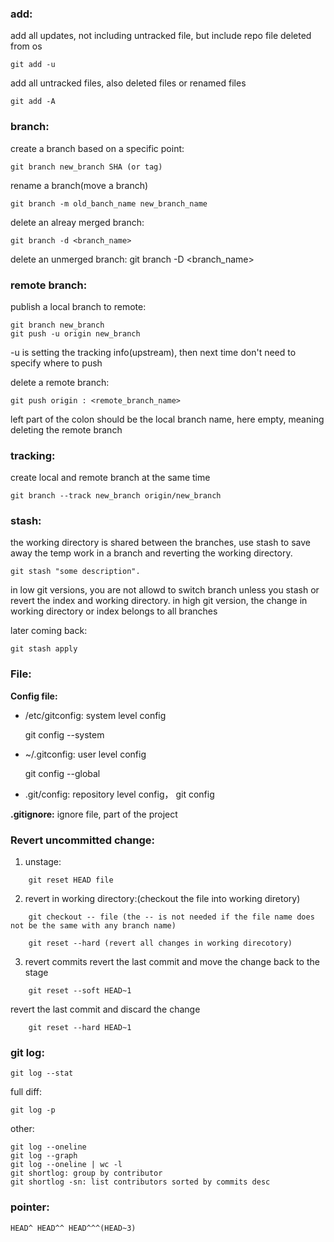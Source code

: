 ### add:
add all updates, not including untracked file, but include repo file deleted from os
    
	git add -u
add all untracked files, also deleted files or renamed files
	
	git add -A

		
### branch:
create a branch based on a specific point:

    git branch new_branch SHA (or tag)
	
	
rename a branch(move a branch)
	
	git branch -m old_banch_name new_branch_name
	
delete an alreay merged branch:
	 
	git branch -d <branch_name>
	
delete an unmerged branch:
	 git branch -D <branch_name>

### remote branch:
publish a local branch to remote:

	git branch new_branch
	git push -u origin new_branch
-u is setting the tracking info(upstream), then next time don't need to specify where to push

delete a remote branch:

	git push origin : <remote_branch_name>
left part of the colon should be the local branch name, here empty, meaning deleting the remote branch

### tracking:
create local and remote branch at the same time

	git branch --track new_branch origin/new_branch

### stash:
the working directory is shared between the branches, use stash to save away the temp work in a branch and reverting the working directory.

	git stash "some description".
in low git versions, you are not allowd to switch branch unless you stash or revert the index and working directory. 
in high git version, the change in working directory or index belongs to all branches

later coming back:

	git stash apply
	
### File:
**Config file:**

- /etc/gitconfig: 
system level config
    

    git config --system
- ~/.gitconfig: 
user level config


    git config --global

- .git/config: 
repository level config， git config 

**.gitignore:**
 ignore file, part of the project


### Revert uncommitted change:
1. unstage: 
```
    git reset HEAD file
```
2. revert in working directory:(checkout the file into working diretory)
```
	git checkout -- file (the -- is not needed if the file name does not be the same with any branch name)
	
    git reset --hard (revert all changes in working direcotory)	
```
3. revert commits
revert the last commit and move the change back to the stage
```
	git reset --soft HEAD~1
```
revert the last commit and discard the change
```
	git reset --hard HEAD~1
```
	
### git log:
	git log --stat
full diff:
	
	git log -p

other:

	git log --oneline
	git log --graph
	git log --oneline | wc -l
	git shortlog: group by contributor
	git shortlog -sn: list contributors sorted by commits desc
	
### pointer:
	HEAD^ HEAD^^ HEAD^^^(HEAD~3)
